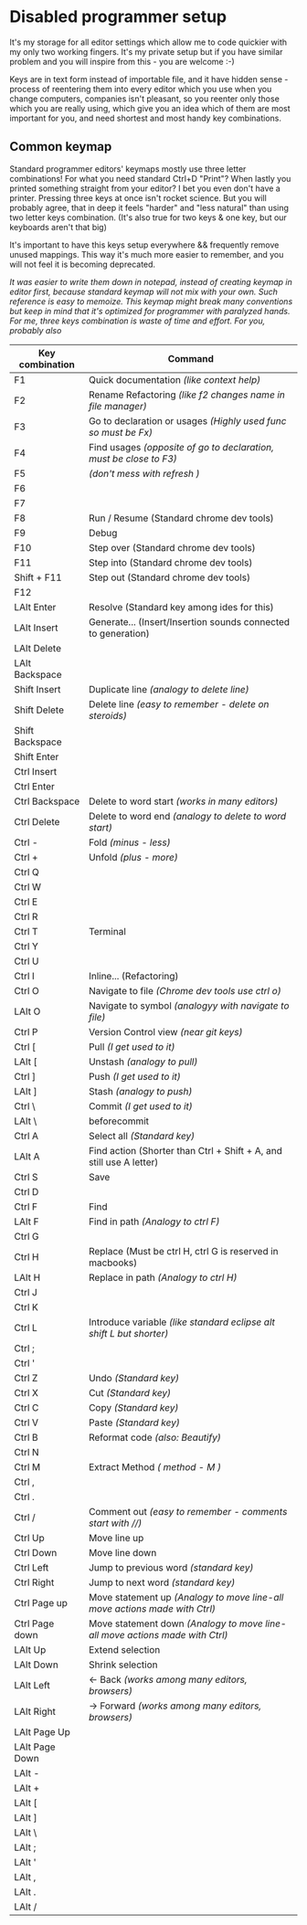 # Disabled programmer setup
It's my storage for all editor settings which allow me to code quickier with my only two working fingers.
It's my private setup but if you have similar problem and you will inspire from this - you are welcome :-)

Keys are in text form instead of importable file, and it have hidden sense - process of reentering them into every editor which you use when you change computers, companies isn't pleasant, so you reenter only those which you are really using, which give you an idea which of them are most important for you, and need shortest and most handy key combinations.

## Common keymap
Standard programmer editors' keymaps mostly use three letter combinations!
For what you need standard Ctrl+D "Print"? When lastly you printed something straight from your editor? I bet you even don't have a printer.
Pressing three keys at once isn't rocket science. But you will probably agree, that in deep it feels "harder" and "less natural" than using two letter keys combination. (It's also true for two keys & one key, but our keyboards aren't that big)

It's important to have this keys setup everywhere && frequently remove unused mappings. This way it's much more easier to remember, and you will not feel it is becoming deprecated.

*It was easier to write them down in notepad, instead of creating keymap in editor first, because standard keymap will not mix with your own. Such reference is easy to memoize. This keymap might break many conventions but keep in mind that it's optimized for programmer with paralyzed hands. For me, three keys combination is waste of time and effort. For you, probably also*


|Key combination| Command                                                       |
|---------------|---------------------------------------------------------------|
| F1            | Quick documentation *(like context help)*                     |
| F2            | Rename Refactoring *(like f2 changes name in file manager)*   |
| F3            | Go to declaration or usages *(Highly used func so must be Fx)*|
| F4            | Find usages *(opposite of go to declaration, must be close to F3)* |
| F5            | *(don't mess with refresh )*                                  |
| F6            |                                                               |
| F7            |                                                               |
| F8            | Run / Resume  (Standard chrome dev tools)                                             |
| F9            | Debug                                                         |
| F10           | Step over  (Standard chrome dev tools)                                                   |
| F11           | Step into   (Standard chrome dev tools)                                                   |
| Shift + F11   | Step out  (Standard chrome dev tools)                                                     |
| F12           |                                                               |
| LAlt Enter     | Resolve (Standard key among ides for this)  |
| LAlt Insert    | Generate... (Insert/Insertion sounds connected to generation)  |
| LAlt Delete |   |
| LAlt Backspace  |   |
| Shift Insert  | Duplicate line *(analogy to delete line)*                     |
| Shift Delete  | Delete line *(easy to remember - delete on steroids)*         |
| Shift Backspace|  |
| Shift Enter   |  |
| Ctrl Insert   |  |
| Ctrl Enter    | |
| Ctrl Backspace| Delete to word start *(works in many editors)*                |
| Ctrl Delete   | Delete to word end *(analogy to delete to word start)*        |
| Ctrl -        | Fold *(minus - less)*                                         |
| Ctrl +        | Unfold *(plus - more)*                                        |
| Ctrl Q        |        |
| Ctrl W        |                                                               |
| Ctrl E        |                                                               |
| Ctrl R        |                                       |
| Ctrl T        | Terminal |
| Ctrl Y        |                                                               |
| Ctrl U        |                                                               |
| Ctrl I        | Inline... (Refactoring)                                            |
| Ctrl O        | Navigate to file *(Chrome dev tools use ctrl o)* |
| LAlt O         | Navigate to symbol *(analogyy with navigate to file)* |
| Ctrl P        | Version Control view *(near git keys)*                         |
| Ctrl \[       | Pull *(I get used to it)*                   |
| LAlt \[ | Unstash *(analogy to pull)*                   |
| Ctrl \]       | Push *(I get used to it)*                   |
| LAlt \] | Stash *(analogy to push)*                       |
| Ctrl \\       | Commit *(I get used to it)*                   |
| LAlt \\ | beforecommit                 |
| Ctrl A        | Select all *(Standard key)*                 |
| LAlt A         | Find action (Shorter than Ctrl + Shift + A, and still use A letter) |
| Ctrl S        | Save                   |
| Ctrl D        |                 |
| Ctrl F        | Find                   |
| LAlt F        | Find in path *(Analogy to ctrl F)*                   |
| Ctrl G        |      |
| Ctrl H        | Replace (Must be ctrl H, ctrl G is reserved in macbooks)                 |
| LAlt H         | Replace in path *(Analogy to ctrl H)*                   |
| Ctrl J        |  |
| Ctrl K        |                   |
| Ctrl L        | Introduce variable *(like standard eclipse alt shift L but shorter)*                   |
| Ctrl ;        |                   |
| Ctrl '        |                   |
| Ctrl Z        | Undo *(Standard key)*                    |
| Ctrl X        | Cut *(Standard key)*                    |
| Ctrl C        | Copy *(Standard key)*                    |
| Ctrl V        | Paste *(Standard key)*                   |
| Ctrl B        | Reformat code *(also: Beautify)*                   |
| Ctrl N        | |
| Ctrl M        | Extract Method *( method - M )* |                              |
| Ctrl ,        |                               |
| Ctrl .        |                               |
| Ctrl /        | Comment out  *(easy to remember - comments start with //)*                                |
| Ctrl Up       | Move line up                               |
| Ctrl Down     | Move line down                               |
| Ctrl Left     | Jump to previous word *(standard key)*                            |
| Ctrl Right    | Jump to next word *(standard key)*                              |
| Ctrl Page up  | Move statement up  *(Analogy to move line-all move actions made with Ctrl)*                                |
| Ctrl Page down| Move statement down *(Analogy to move line-all move actions made with Ctrl)*                             |
| LAlt Up        | Extend selection                               |
| LAlt Down      | Shrink selection                               |
| LAlt Left      | <- Back *(works among many editors, browsers)*  |
| LAlt Right     | -> Forward *(works among many editors, browsers)*  |
| LAlt Page Up   |   |
| LAlt Page Down |   |
| LAlt - |   |
| LAlt + |  |
| LAlt \[    |   |
| LAlt ]  |  |
| LAlt \\ |  |
| LAlt ; |  |
| LAlt '|  |
| LAlt ,|  |
| LAlt .|  |
| LAlt /|  |
